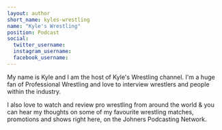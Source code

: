 ```yaml
---
layout: author
short_name: kyles-wrestling
name: "Kyle's Wrestling"
position: Podcast
social:
  twitter_username:
  instagram_username:
  facebook_username:
---
```

My name is Kyle and I am the host of Kyle's Wrestling channel. I'm a huge fan of Professional Wrestling and love to interview wrestlers and people within the industry.

I also love to watch and review pro wrestling from around the world & you can hear my thoughts on some of my favourite wrestling matches, promotions and shows right here, on the Johners Podcasting Network. 
